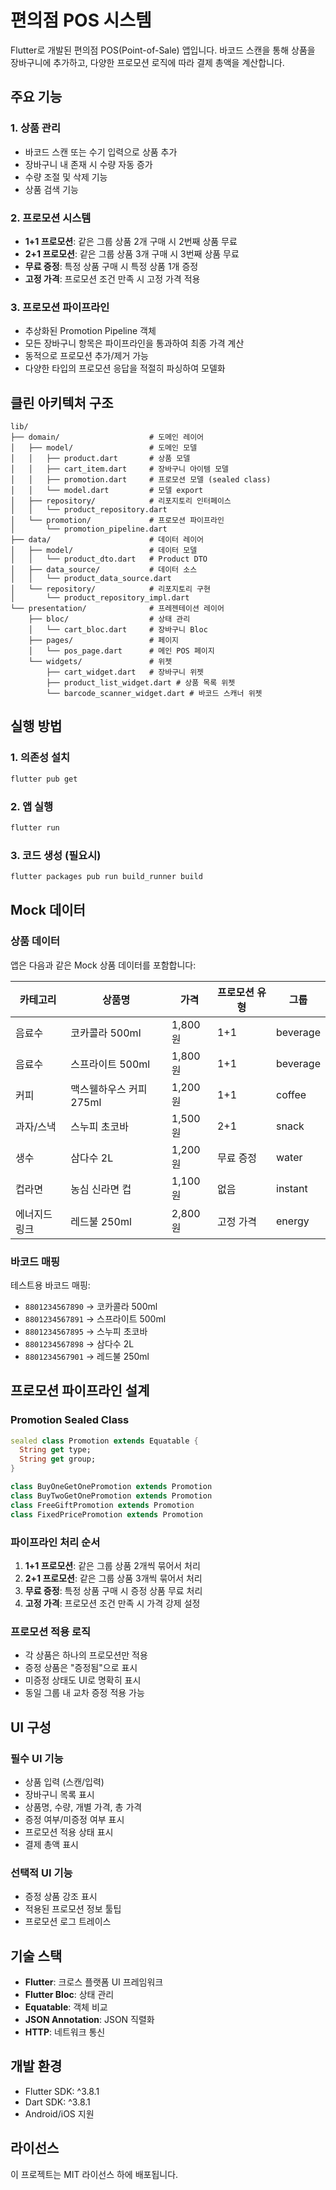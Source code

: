 # 편의점 POS 시스템

Flutter로 개발된 편의점 POS(Point-of-Sale) 앱입니다. 바코드 스캔을 통해 상품을 장바구니에 추가하고, 다양한 프로모션 로직에 따라 결제 총액을 계산합니다.

## 주요 기능

### 1. 상품 관리
- 바코드 스캔 또는 수기 입력으로 상품 추가
- 장바구니 내 존재 시 수량 자동 증가
- 수량 조절 및 삭제 기능
- 상품 검색 기능

### 2. 프로모션 시스템
- **1+1 프로모션**: 같은 그룹 상품 2개 구매 시 2번째 상품 무료
- **2+1 프로모션**: 같은 그룹 상품 3개 구매 시 3번째 상품 무료
- **무료 증정**: 특정 상품 구매 시 특정 상품 1개 증정
- **고정 가격**: 프로모션 조건 만족 시 고정 가격 적용

### 3. 프로모션 파이프라인
- 추상화된 Promotion Pipeline 객체
- 모든 장바구니 항목은 파이프라인을 통과하여 최종 가격 계산
- 동적으로 프로모션 추가/제거 가능
- 다양한 타입의 프로모션 응답을 적절히 파싱하여 모델화

## 클린 아키텍처 구조

```
lib/
├── domain/                    # 도메인 레이어
│   ├── model/                 # 도메인 모델
│   │   ├── product.dart       # 상품 모델
│   │   ├── cart_item.dart     # 장바구니 아이템 모델
│   │   ├── promotion.dart     # 프로모션 모델 (sealed class)
│   │   └── model.dart         # 모델 export
│   ├── repository/            # 리포지토리 인터페이스
│   │   └── product_repository.dart
│   └── promotion/             # 프로모션 파이프라인
│       └── promotion_pipeline.dart
├── data/                      # 데이터 레이어
│   ├── model/                 # 데이터 모델
│   │   └── product_dto.dart   # Product DTO
│   ├── data_source/           # 데이터 소스
│   │   └── product_data_source.dart
│   └── repository/            # 리포지토리 구현
│       └── product_repository_impl.dart
└── presentation/              # 프레젠테이션 레이어
    ├── bloc/                  # 상태 관리
    │   └── cart_bloc.dart     # 장바구니 Bloc
    ├── pages/                 # 페이지
    │   └── pos_page.dart      # 메인 POS 페이지
    └── widgets/               # 위젯
        ├── cart_widget.dart   # 장바구니 위젯
        ├── product_list_widget.dart # 상품 목록 위젯
        └── barcode_scanner_widget.dart # 바코드 스캐너 위젯
```

## 실행 방법

### 1. 의존성 설치
```bash
flutter pub get
```

### 2. 앱 실행
```bash
flutter run
```

### 3. 코드 생성 (필요시)
```bash
flutter packages pub run build_runner build
```

## Mock 데이터

### 상품 데이터
앱은 다음과 같은 Mock 상품 데이터를 포함합니다:

| 카테고리 | 상품명 | 가격 | 프로모션 유형 | 그룹 |
|---------|--------|------|--------------|------|
| 음료수 | 코카콜라 500ml | 1,800원 | 1+1 | beverage |
| 음료수 | 스프라이트 500ml | 1,800원 | 1+1 | beverage |
| 커피 | 맥스웰하우스 커피 275ml | 1,200원 | 1+1 | coffee |
| 과자/스낵 | 스누피 초코바 | 1,500원 | 2+1 | snack |
| 생수 | 삼다수 2L | 1,200원 | 무료 증정 | water |
| 컵라면 | 농심 신라면 컵 | 1,100원 | 없음 | instant |
| 에너지드링크 | 레드불 250ml | 2,800원 | 고정 가격 | energy |

### 바코드 매핑
테스트용 바코드 매핑:
- `8801234567890` → 코카콜라 500ml
- `8801234567891` → 스프라이트 500ml
- `8801234567895` → 스누피 초코바
- `8801234567898` → 삼다수 2L
- `8801234567901` → 레드불 250ml

## 프로모션 파이프라인 설계

### Promotion Sealed Class
```dart
sealed class Promotion extends Equatable {
  String get type;
  String get group;
}

class BuyOneGetOnePromotion extends Promotion
class BuyTwoGetOnePromotion extends Promotion
class FreeGiftPromotion extends Promotion
class FixedPricePromotion extends Promotion
```

### 파이프라인 처리 순서
1. **1+1 프로모션**: 같은 그룹 상품 2개씩 묶어서 처리
2. **2+1 프로모션**: 같은 그룹 상품 3개씩 묶어서 처리
3. **무료 증정**: 특정 상품 구매 시 증정 상품 무료 처리
4. **고정 가격**: 프로모션 조건 만족 시 가격 강제 설정

### 프로모션 적용 로직
- 각 상품은 하나의 프로모션만 적용
- 증정 상품은 "증정됨"으로 표시
- 미증정 상태도 UI로 명확히 표시
- 동일 그룹 내 교차 증정 적용 가능

## UI 구성

### 필수 UI 기능
- 상품 입력 (스캔/입력)
- 장바구니 목록 표시
- 상품명, 수량, 개별 가격, 총 가격
- 증정 여부/미증정 여부 표시
- 프로모션 적용 상태 표시
- 결제 총액 표시

### 선택적 UI 기능
- 증정 상품 강조 표시
- 적용된 프로모션 정보 툴팁
- 프로모션 로그 트레이스

## 기술 스택

- **Flutter**: 크로스 플랫폼 UI 프레임워크
- **Flutter Bloc**: 상태 관리
- **Equatable**: 객체 비교
- **JSON Annotation**: JSON 직렬화
- **HTTP**: 네트워크 통신

## 개발 환경

- Flutter SDK: ^3.8.1
- Dart SDK: ^3.8.1
- Android/iOS 지원

## 라이선스

이 프로젝트는 MIT 라이선스 하에 배포됩니다.
